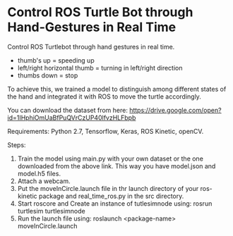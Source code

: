 # Control ROS Turtle Bot through Hand-Gestures in Real Time
Control ROS Turtlebot through hand gestures in real time. 
- thumb's up = speeding up
- left/right horizontal thumb = turning in left/right direction
- thumbs down = stop

To achieve this, we trained a model to distinguish among different states of the hand and integrated it with ROS to move the turtle accordingly.

You can download the dataset from here:
https://drive.google.com/open?id=1IHphiOmUaBfPuQVrCzUP40lfvzHLFbpb

Requirements:
Python 2.7,
Tensorflow,
Keras,
ROS Kinetic,
openCV.

Steps:
1. Train the model using main.py with your own dataset or the one downloaded from the above link. This way you have model.json and model.h5 files.
2. Attach a webcam.
3. Put the moveInCircle.launch file in thr launch directory of your ros-kinetic package and real_time_ros.py in the src directory.
4. Start roscore and Create an instance of tutlesimnode using: rosrun turtlesim turtlesimnode
5. Run the launch file using: roslaunch \<package-name\> moveInCircle.launch
